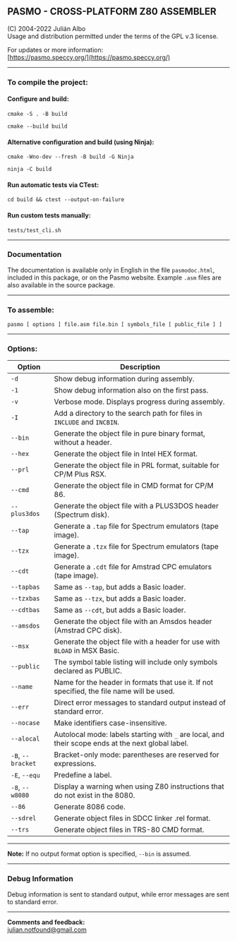 ## PASMO - CROSS-PLATFORM Z80 ASSEMBLER
(C) 2004-2022 Julián Albo  
Usage and distribution permitted under the terms of the GPL v.3 license.

For updates or more information:  
[https://pasmo.speccy.org/](https://pasmo.speccy.org/)

- - -

### To compile the project:

#### Configure and build:

`cmake -S . -B build`

`cmake --build build`


#### Alternative configuration and build (using Ninja):
`cmake -Wno-dev --fresh -B build -G Ninja`

`ninja -C build`

#### Run automatic tests via CTest:

`cd build && ctest --output-on-failure`

#### Run custom tests manually:

`tests/test_cli.sh`

- - -

### Documentation

The documentation is available only in English in the file `pasmodoc.html`, included in this package, or on the Pasmo website. Example `.asm` files are also available in the source package.

- - -

### To assemble:

`pasmo [ options ] file.asm file.bin [ symbols_file [ public_file ] ]`

- - -

### Options:

| **Option** | **Description** |
| --- | --- |
| `-d` | Show debug information during assembly. |
| `-1` | Show debug information also on the first pass. |
| `-v` | Verbose mode. Displays progress during assembly. |
| `-I` | Add a directory to the search path for files in `INCLUDE` and `INCBIN`. |
| `--bin` | Generate the object file in pure binary format, without a header. |
| `--hex` | Generate the object file in Intel HEX format. |
| `--prl` | Generate the object file in PRL format, suitable for CP/M Plus RSX. |
| `--cmd` | Generate the object file in CMD format for CP/M 86. |
| `--plus3dos` | Generate the object file with a PLUS3DOS header (Spectrum disk). |
| `--tap` | Generate a `.tap` file for Spectrum emulators (tape image). |
| `--tzx` | Generate a `.tzx` file for Spectrum emulators (tape image). |
| `--cdt` | Generate a `.cdt` file for Amstrad CPC emulators (tape image). |
| `--tapbas` | Same as `--tap`, but adds a Basic loader. |
| `--tzxbas` | Same as `--tzx`, but adds a Basic loader. |
| `--cdtbas` | Same as `--cdt`, but adds a Basic loader. |
| `--amsdos` | Generate the object file with an Amsdos header (Amstrad CPC disk). |
| `--msx` | Generate the object file with a header for use with `BLOAD` in MSX Basic. |
| `--public` | The symbol table listing will include only symbols declared as PUBLIC. |
| `--name` | Name for the header in formats that use it. If not specified, the file name will be used. |
| `--err` | Direct error messages to standard output instead of standard error. |
| `--nocase` | Make identifiers case-insensitive. |
| `--alocal` | Autolocal mode: labels starting with `_` are local, and their scope ends at the next global label. |
| `-B`, `--bracket` | Bracket-only mode: parentheses are reserved for expressions. |
| `-E`, `--equ` | Predefine a label. |
| `-8`, `--w8080` | Display a warning when using Z80 instructions that do not exist in the 8080. |
| `--86` | Generate 8086 code. |
| `--sdrel` | Generate object files in SDCC linker .rel format. |
| `--trs` | Generate object files in TRS-80 CMD format. |

- - -

**Note:** If no output format option is specified, `--bin` is assumed.

- - -

### Debug Information

Debug information is sent to standard output, while error messages are sent to standard error.

- - -

**Comments and feedback:**  
julian.notfound@gmail.com